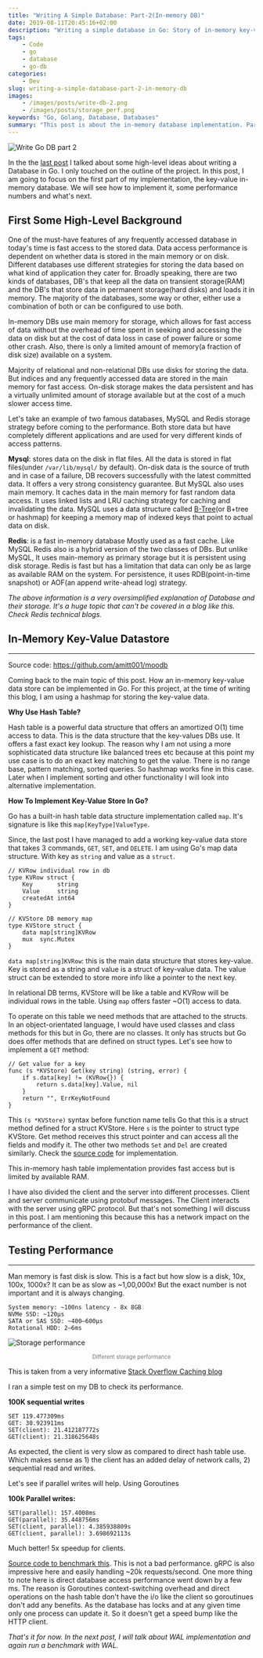 ```yaml
---
title: "Writing A Simple Database: Part-2(In-memory DB)"
date: 2019-08-11T20:45:16+02:00
description: "Writing a simple database in Go: Story of in-memory key-value database"
tags:
    - Code
    - go
    - database
    - go-db
categories:
    - Dev
slug: writing-a-simple-database-part-2-in-memory-db
images:
    - /images/posts/write-db-2.png
    - /images/posts/storage_perf.png
keywords: "Go, Golang, Database, Databases"
summary: "This post is about the in-memory database implementation. Part-2 of the series on writing a database in Golang"
---
```


![Write Go DB part 2](/images/posts/write-db-2.png)

In the the [last post](/writing-a-simple-database-part-1/) I talked about some high-level ideas about writing a Database in Go. I only touched on the outline of the project. In this post, I am going to focus on the first part of my implementation, the key-value in-memory database. We will see how to implement it, some performance numbers and what's next.

## First Some High-Level Background

One of the must-have features of any frequently accessed database in today's time is fast access to the stored data. Data access performance is dependent on whether data is stored in the main memory or on disk. Different databases use different strategies for storing the data based on what kind of application they cater for. Broadly speaking, there are two kinds of databases, DB's that keep all the data on transient storage(RAM) and the DB's that store data in permanent storage(hard disks) and loads it in memory. The majority of the databases, some way or other, either use a combination of both or can be configured to use both.

In-memory DBs use main memory for storage, which allows for fast access of data without the overhead of time spent in seeking and accessing the data on disk but at the cost of data loss in case of power failure or some other crash.  Also, there is only a limited amount of memory(a fraction of disk size) available on a system.

Majority of relational and non-relational DBs use disks for storing the data. But indices and any frequently accessed data are stored in the main memory for fast access. On-disk storage makes the data persistent and has a virtually unlimited amount of storage available but at the cost of a much slower access time.

Let's take an example of two famous databases, MySQL and Redis storage strategy before coming to the performance. Both store data but have completely different applications and are used for very different kinds of access patterns.

**Mysql**: stores data on the disk in flat files. All the data is stored in flat files(under `/var/lib/mysql/` by default). On-disk data is the source of truth and in case of a failure, DB recovers successfully with the latest committed data. It offers a very strong consistency guarantee. But MySQL also uses main memory. It caches data in the main memory for fast random data access. It uses linked lists and LRU caching strategy for caching and invalidating the data. MySQL uses a data structure called [B-Tree](https://en.wikipedia.org/wiki/B-tree)(or B+tree or hashmap) for keeping a memory map of indexed keys that point to actual data on disk.

**Redis**: is a fast in-memory database Mostly used as a fast cache. Like MySQL Redis also is a hybrid version of the two classes of DBs. But unlike MySQL, It uses main-memory as primary storage but it is persistent using disk storage. Redis is fast but has a limitation that data can only be as large as available RAM on the system. For persistence, it uses RDB(point-in-time snapshot) or AOF(an append write-ahead log) strategy.

*The above information is a very oversimplified explanation of Database and their storage. It's a huge topic that can't be covered in a blog like this. Check Redis technical blogs.*

## In-Memory Key-Value Datastore
<hr>

Source code: https://github.com/amitt001/moodb

Coming back to the main topic of this post. How an in-memory key-value data store can be implemented in Go. For this project, at the time of writing this blog, I am using a hashmap for storing the key-value data.

**Why Use Hash Table?**

Hash table is a powerful data structure that offers an amortized O(1) time access to data. This is the data structure that the key-values DBs use. It offers a fast exact key lookup. The reason why I am not using a more sophisticated data structure like balanced trees etc because at this point my use case is to do an exact key matching to get the value. There is no range base, pattern matching, sorted queries. So hashmap works fine in this case. Later when I implement sorting and other functionality I will look into alternative implementation.


**How To Implement Key-Value Store In Go?**

Go has a built-in hash table data structure implementation called `map`. It's signature is like this `map[KeyType]ValueType`.

Since, the last post I have managed to add a working key-value data store that takes 3 commands, `GET`, `SET`, and `DELETE`. I am using Go's map data structure. With key as `string` and value as a `struct`.

```
// KVRow individual row in db
type KVRow struct {
	Key       string
	Value     string
	createdAt int64
}

// KVStore DB memory map
type KVStore struct {
	data map[string]KVRow
	mux  sync.Mutex
}
```

`data map[string]KVRow`: this is the main data structure that stores key-value. Key is stored as a string and value is a struct of key-value data. The value struct can be extended to store more info like a pointer to the next key.

In relational DB terms, KVStore will be like a table and KVRow will be individual rows in the table. Using `map` offers faster ~O(1) access to data.

To operate on this table we need methods that are attached to the structs. In an object-orientated language, I would have used classes and class methods for this but in Go, there are no classes. It only has structs but Go does offer methods that are defined on struct types. Let's see how to implement a `GET` method:

```
// Get value for a key
func (s *KVStore) Get(key string) (string, error) {
	if s.data[key] != (KVRow{}) {
		return s.data[key].Value, nil
	}
	return "", ErrKeyNotFound
}
```

This `(s *KVStore)` syntax before function name tells Go that this is a struct method defined for a struct KVStore. Here `s` is the pointer to struct type KVStore. Get method receives this struct pointer and can access all the fields and modify it. The other two methods `Set` and `Del` are created similarly. Check the [source code](https://github.com/amitt001/moodb/blob/master/memtable/memtable.go) for implementation.

This in-memory hash table implementation provides fast access but is limited by available RAM.

I have also divided the client and the server into different processes. Client and server communicate using protobuf messages. The Client interacts with the server using gRPC protocol. But that's not something I will discuss in this post. I am mentioning this because this has a network impact on the performance of the client.

## Testing Performance
<hr>

Man memory is fast disk is slow. This is a fact but how slow is a disk, 10x, 100x, 1000x? It can be as slow as ~1,00,000x! But the exact number is not important and it is always changing.

```
System memory: ~100ns latency - 8x 8GB
NVMe SSD: ~120μs
SATA or SAS SSD: ~400–600μs
Rotational HDD: 2–6ms
```

![Storage performance](/images/posts/storage_perf.png)
<center style="color:#757575;font-size:80%;">Different storage performance</center>

This is taken from a very informative <a href="https://nickcraver.com/blog/2019/08/06/stack-overflow-how-we-do-app-caching/" rel="nofollow">Stack Overflow Caching blog</a>

I ran a simple test on my DB to check its performance.

**100K sequential writes**

```
SET 119.477309ms
GET: 30.923911ms
SET(client): 21.412187772s
GET(client): 21.318625648s
```

As expected, the client is very slow as compared to direct hash table use. Which makes sense as 1) the client has an added delay of network calls, 2) sequential read and writes.

Let's see if parallel writes will help. Using Goroutines

**100k Parallel writes:**

```
SET(parallel): 157.4008ms
GET(parallel): 35.448756ms
SET(client, parallel): 4.385938809s
GET(client, parallel): 3.698692113s
```

Much better! 5x speedup for clients.

<a href="https://gist.github.com/amitt001/865c87ff632650639d1fe7c5dc9aaf39" rel="nofollow">Source code to benchmark this</a>. This is not a bad performance. gRPC is also impressive here and easily handling ~20k requests/second. One more thing to note here is direct database access performance went down by a few ms. The reason is Goroutines context-switching overhead and direct operations on the hash table don't have the i/o like the client so goroutinues don't add any benefits. As the database has locks and at any given time only one process can update it. So it doesn't get a speed bump like the HTTP client.

*That's it for now. In the next post, I will talk about WAL implementation and again run a benchmark with WAL.*